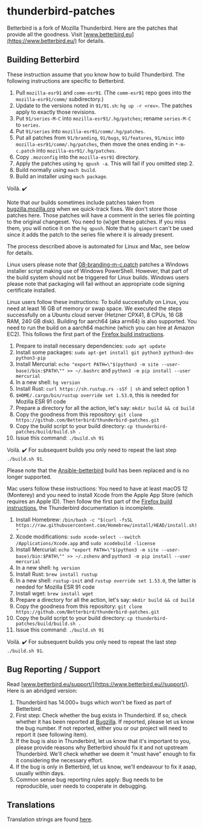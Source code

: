 # thunderbird-patches
Betterbird is a fork of Mozilla Thunderbird. Here are the patches that provide all the goodness. Visit [www.betterbird.eu](https://www.betterbird.eu/) for details.

## Building Betterbird
These instruction assume that you know how to build Thunderbird. The following instructions are specific to Betterbird.

1. Pull `mozilla-esr91` and `comm-esr91`.
(The `comm-esr91` repo goes into the `mozilla-esr91/comm/` subdirectory.)
1. Update to the versions noted in `91/91.sh`: `hg up -r <rev>`. The patches apply to exactly those revisions.
1. Put `91/series-M-C` into `mozilla-esr91/.hg/patches`; rename `series-M-C` to `series`.
1. Put `91/series` into `mozilla-esr91/comm/.hg/patches`.
1. Put all patches from `91/branding`, `91/bugs`, `91/features`, `91/misc` into `mozilla-esr91/comm/.hg/patches`,
then move the ones ending in `*-m-c.patch` into `mozilla-esr91/.hg/patches`.
1. Copy `.mozconfig` into the `mozilla-esr91` directory.
1. Apply the patches using `hg qpush -a`. This will fail if you omitted step 2.
1. Build normally using `mach build`.
1. Build an installer using `mach package`.

Voilà. :heavy_check_mark:

Note that our builds sometimes include patches taken from [bugzilla.mozilla.org](https://bugzilla.mozilla.org/) when we quick-track fixes.
We don't store those patches here. Those patches will have a comment in the series file pointing to the original changeset. You need to
(w)get these patches. If you miss them, you will notice it on the `hg qpush`. Note that `hg qimport` can't be used since it adds the
patch to the series file where it is already present.

The process described above is automated for Linux and Mac, see below for details.

Linux users please note that [08-branding-m-c.patch](91/branding/08-branding-m-c.patch) patches a Windows installer script making use of Windows PowerShell.
However, that part of the build system should not be triggered for Linux builds.
Windows users please note that packaging will fail without an appropriate code signing certificate installed.

Linux users follow these instructions:
To build successfully on Linux, you need at least 16 GB of memory or swap space.
We executed the steps successfully on a Ubuntu cloud server (Hetzner CPX41, 8 CPUs, 16 GB RAM, 240 GB disk).
Building for aarch64 (aka arm64) is also supported. You need to run the build on a aarch64 machine (which you can hire at Amazon EC2).
This follows the first part of the [Firefox build instructions](https://firefox-source-docs.mozilla.org/setup/linux_build.html).
1. Prepare to install necessary dependencies: `sudo apt update`
1. Install some packages: `sudo apt-get install git python3 python3-dev python3-pip`
1. Install Mercurial: `echo "export PATH=\"$(python3 -m site --user-base)/bin:$PATH\"" >> ~/.bashrc` and `python3 -m pip install --user mercurial`
1. In a new shell: `hg version`
1. Install Rust: `curl https://sh.rustup.rs -sSf | sh` and select option 1
1. `$HOME/.cargo/bin/rustup override set 1.53.0`, this is needed for Mozilla ESR 91 code
1. Prepare a directory for all the action, let's say: `mkdir build && cd build`
1. Copy the goodness from this repository: `git clone https://github.com/Betterbird/thunderbird-patches.git`
1. Copy the build script to your build directory: `cp thunderbird-patches/build/build.sh .`
1. Issue this command: `./build.sh 91`

Voilà. :heavy_check_mark: For subsequent builds you only need to repeat the last step `./build.sh 91`.

Please note that the [Ansible-betterbird](https://github.com/4ch1m/ansible-betterbird) build has been replaced and is no longer supported.

Mac users follow these instructions:
You need to have at least macOS 12 (Monterey) and you need to install Xcode from the Apple App Store (which requires an Apple ID).
Then follow the first part of the [Firefox build instructions](https://firefox-source-docs.mozilla.org/setup/macos_build.html), the Thunderbird documentation is incomplete.
1. Install Homebrew: `/bin/bash -c "$(curl -fsSL https://raw.githubusercontent.com/Homebrew/install/HEAD/install.sh)"`
1. Xcode modifications: `sudo xcode-select --switch /Applications/Xcode.app` and `sudo xcodebuild -license`
1. Install Mercurial: `echo "export PATH=\"$(python3 -m site --user-base)/bin:$PATH\"" >> ~/.zshenv` and `python3 -m pip install --user mercurial`
1. In a new shell: `hg version`
1. Install Rust: `brew install rustup`
1. In a new shell: `rustup-init` and `rustup override set 1.53.0`, the latter is needed for Mozilla ESR 91 code
1. Install wget: `brew install wget`
1. Prepare a directory for all the action, let's say: `mkdir build && cd build`
1. Copy the goodness from this repository: `git clone https://github.com/Betterbird/thunderbird-patches.git`
1. Copy the build script to your build directory: `cp thunderbird-patches/build/build.sh .`
1. Issue this command: `./build.sh 91`

Voilà. :heavy_check_mark: For subsequent builds you only need to repeat the last step `./build.sh 91`.

## Bug Reporting / Support

Read [www.betterbird.eu/support/](https://www.betterbird.eu//support/). Here is an abridged version:

1. Thunderbird has 14.000+ bugs which won't be fixed as part of Betterbird.
1. First step: Check whether the bug exists in Thunderbird. If so, check whether it has been reported at [Bugzilla](https://bugzilla.mozilla.org/). If reported, please let us know the bug number. If not reported, either you or our project will need to report it (see following item).
1. If the bug is also in Thunderbird, let us know that it's important to you, please provide reasons why Betterbird should fix it and not upstream Thunderbird. We'll check whether we deem it "must have" enough to fix it considering the necessary effort.
1. If the bug is only in Betterbird, let us know, we'll endeavour to fix it asap, usually within days.
1. Common sense bug reporting rules apply: Bug needs to be reproducible, user needs to cooperate in debugging.

## Translations

Translation strings are found [here](./scripts).

